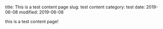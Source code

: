 title: This is a test content page
slug: test content
category: test
date: 2019-06-08
modified: 2019-06-08


this is a test content page!
